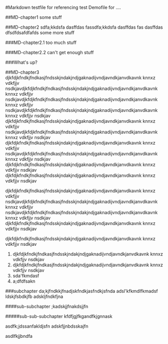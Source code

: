 #Markdown testfile for referencing test
Demofile for ....

##MD-chapter1
some stuff

##MD-chapter2 sdfa;kkdsfa dasffdas fassdfa;kkdsfa dasffdas fas dasffdas dfsdfdsafdfafds
some more stuff

###MD-chapter2.1
too much stuff

###MD-chapter2.2
can't get enough stuff

###What's up?

##MD-chapter3
djkfdjkfndkjfndkasjfndsskjndakjndjgaknadijvndjavndkjanvdkavnk knnxz vdkfjjv nsdkjavdjkfdjkfndkjfndkasjfndsskjndakjndjgaknadijvndjavndkjanvdkavnk knnxz vdkfjjv nsdkjavdjkfdjkfndkjfndkasjfndsskjndakjndjgaknadijvndjavndkjanvdkavnk knnxz vdkfjjv nsdkjavdjkfdjkfndkjfndkasjfndsskjndakjndjgaknadijvndjavndkjanvdkavnk knnxz vdkfjjv nsdkjav
djkfdjkfndkjfndkasjfndsskjndakjndjgaknadijvndjavndkjanvdkavnk knnxz vdkfjjv nsdkjavdjkfdjkfndkjfndkasjfndsskjndakjndjgaknadijvndjavndkjanvdkavnk knnxz vdkfjjv nsdkjav
djkfdjkfndkjfndkasjfndsskjndakjndjgaknadijvndjavndkjanvdkavnk knnxz vdkfjjv nsdkjavdjkfdjkfndkjfndkasjfndsskjndakjndjgaknadijvndjavndkjanvdkavnk knnxz vdkfjjv nsdkjav
djkfdjkfndkjfndkasjfndsskjndakjndjgaknadijvndjavndkjanvdkavnk knnxz vdkfjjv nsdkjav
djkfdjkfndkjfndkasjfndsskjndakjndjgaknadijvndjavndkjanvdkavnk knnxz vdkfjjv nsdkjav

djkfdjkfndkjfndkasjfndsskjndakjndjgaknadijvndjavndkjanvdkavnk knnxz vdkfjjv nsdkjavdjkfdjkfndkjfndkasjfndsskjndakjndjgaknadijvndjavndkjanvdkavnk knnxz vdkfjjv nsdkjavdjkfdjkfndkjfndkasjfndsskjndakjndjgaknadijvndjavndkjanvdkavnk knnxz vdkfjjv nsdkjav
djkfdjkfndkjfndkasjfndsskjndakjndjgaknadijvndjavndkjanvdkavnk knnxz vdkfjjv nsdkjav

djkfdjkfndkjfndkasjfndsskjndakjndjgaknadijvndjavndkjanvdkavnk knnxz vdkfjjv nsdkjav
1. djkfdjkfndkjfndkasjfndsskjndakjndjgaknadijvndjavndkjanvdkavnk knnxz vdkfjjv nsdkjav
2. djkfdjkfndkjfndkasjfndsskjndakjndjgaknadijvndjavndkjanvdkavnk knnxz vdkfjjv nsdkjav
3. sda'fkmdasf
4. a;dfdfsakn

###subchapter
da;kjfndkkjfnadjskfndkjasfndkjsfnda
adsl'kfkmdlfkmadsf
ldskjfsbdkjfb
adskljfndkfjna

####sub-subchapter
;kadskjjfnakdsjjfn

#####sub-sub-subchapter
kfdfjgjfkgandfkjgnnask


asdfk;jdssanfakldjsfn
adskfjjnbdsskajfn

asdlfkjjbndfa
